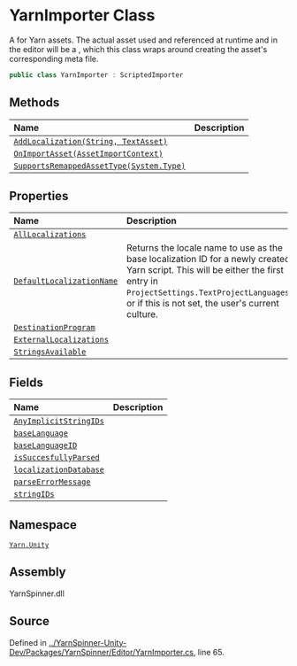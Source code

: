 # YarnImporter Class

A <see cref="!:ScriptedImporter"></see> for Yarn assets. The actual asset used and referenced at runtime and in the editor will be a <see cref="!:YarnScript"></see>, which this class wraps around creating the asset's corresponding meta file.


```csharp
public class YarnImporter : ScriptedImporter
```



## Methods
|Name|Description|
|:---|:---|
|[`AddLocalization(String, TextAsset)`](/api/csharp/yarn.unity/yarnimporter.addlocalization-system.string,textasset-.md)||
|[`OnImportAsset(AssetImportContext)`](/api/csharp/yarn.unity/yarnimporter.onimportasset-assetimportcontext-.md)||
|[`SupportsRemappedAssetType(System.Type)`](/api/csharp/yarn.unity/yarnimporter.supportsremappedassettype-system.type-.md)||
## Properties
|Name|Description|
|:---|:---|
|[`AllLocalizations`](/api/csharp/yarn.unity/yarnimporter.alllocalizations.md)||
|[`DefaultLocalizationName`](/api/csharp/yarn.unity/yarnimporter.defaultlocalizationname.md)| Returns the locale name to use as the base localization ID for a newly created Yarn script. This will be either the first entry in `ProjectSettings.TextProjectLanguages`, or if this is not set, the user's current culture. |
|[`DestinationProgram`](/api/csharp/yarn.unity/yarnimporter.destinationprogram.md)||
|[`ExternalLocalizations`](/api/csharp/yarn.unity/yarnimporter.externallocalizations.md)||
|[`StringsAvailable`](/api/csharp/yarn.unity/yarnimporter.stringsavailable.md)||
## Fields
|Name|Description|
|:---|:---|
|[`AnyImplicitStringIDs`](/api/csharp/yarn.unity/yarnimporter.anyimplicitstringids.md)||
|[`baseLanguage`](/api/csharp/yarn.unity/yarnimporter.baselanguage.md)||
|[`baseLanguageID`](/api/csharp/yarn.unity/yarnimporter.baselanguageid.md)||
|[`isSuccesfullyParsed`](/api/csharp/yarn.unity/yarnimporter.issuccesfullyparsed.md)||
|[`localizationDatabase`](/api/csharp/yarn.unity/yarnimporter.localizationdatabase.md)||
|[`parseErrorMessage`](/api/csharp/yarn.unity/yarnimporter.parseerrormessage.md)||
|[`stringIDs`](/api/csharp/yarn.unity/yarnimporter.stringids.md)||
## Namespace
[`Yarn.Unity`](/api/csharp/yarn.unity/README.md)

## Assembly
YarnSpinner.dll

## Source
Defined in [../YarnSpinner-Unity-Dev/Packages/YarnSpinner/Editor/YarnImporter.cs](https://github.com/YarnSpinnerTool/YarnSpinner-Unity//blob/develop/Editor/YarnImporter.cs#L65), line 65.
